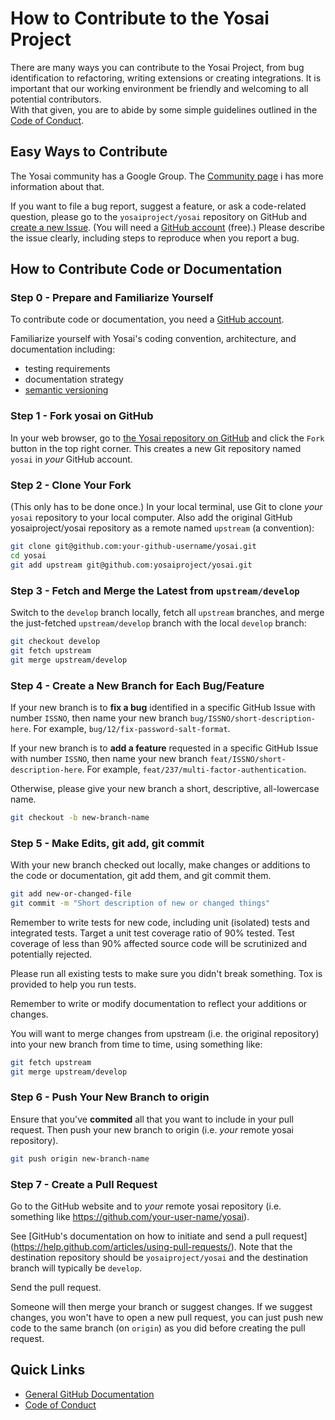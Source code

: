 # How to Contribute to the Yosai Project

There are many ways you can contribute to the Yosai Project, from bug identification
to refactoring, writing extensions or creating integrations.  It is important 
that our working environment be friendly and welcoming to all potential contributors.  
With that given, you are to abide by some simple guidelines outlined in the 
[Code of Conduct](https://yosaiproject.github.io/code_of_conduct).

## Easy Ways to Contribute

The Yosai community has a Google Group.  The [Community page](https://yosaiproject.github.io/community) i
has more information about that.

If you want to file a bug report, suggest a feature, or ask a code-related
question, please go to the `yosaiproject/yosai` repository on GitHub and
[create a new Issue](https://github.com/yosaiproject/yosai/issues/new). (You
will need a [GitHub account](https://github.com/signup/free) (free).) Please
describe the issue clearly, including steps to reproduce when you report a bug.


## How to Contribute Code or Documentation

### Step 0 - Prepare and Familiarize Yourself

To contribute code or documentation, you need a [GitHub account](https://github.com/signup/free).

Familiarize yourself with Yosai's coding convention, architecture, and documentation 
 including:

* testing requirements
* documentation strategy
* [semantic versioning](http://semver.org/)

### Step 1 - Fork yosai on GitHub

In your web browser, go to [the Yosai repository on GitHub](https://github.com/yosaiproject/yosai) 
and click the `Fork` button in the top right corner. This creates a new Git 
repository named `yosai` in _your_ GitHub account.

### Step 2 - Clone Your Fork

(This only has to be done once.) In your local terminal, use Git to clone *your* 
`yosai` repository to your local computer. Also add the original GitHub 
yosaiproject/yosai repository as a remote named `upstream` (a convention):

```bash
git clone git@github.com:your-github-username/yosai.git
cd yosai
git add upstream git@github.com:yosaiproject/yosai.git
```

### Step 3 - Fetch and Merge the Latest from `upstream/develop`

Switch to the `develop` branch locally, fetch all `upstream` branches, and
merge the just-fetched `upstream/develop` branch with the local `develop`
branch: 
```bash
git checkout develop
git fetch upstream
git merge upstream/develop
```

### Step 4 - Create a New Branch for Each Bug/Feature

If your new branch is to **fix a bug** identified in a specific GitHub Issue 
with number `ISSNO`, then name your new branch `bug/ISSNO/short-description-here`. 
For example, `bug/12/fix-password-salt-format`.

If your new branch is to **add a feature** requested in a specific GitHub Issue
with number `ISSNO`, then name your new branch `feat/ISSNO/short-description-here`. 
For example, `feat/237/multi-factor-authentication`.

Otherwise, please give your new branch a short, descriptive, all-lowercase name.
```bash
git checkout -b new-branch-name
```

### Step 5 - Make Edits, git add, git commit

With your new branch checked out locally, make changes or additions to the code
or documentation, git add them, and git commit them.  
```bash
git add new-or-changed-file
git commit -m "Short description of new or changed things"
```

Remember to write tests for new code, including unit (isolated) tests and 
integrated tests.  Target a unit test coverage ratio of 90% tested.  Test
coverage of less than 90% affected source code will be scrutinized and potentially 
rejected.

Please run all existing tests to make sure you didn't break something.  Tox
is provided to help you run tests.

Remember to write or modify documentation to reflect your additions or changes.

You will want to merge changes from upstream (i.e. the original repository)
into your new branch from time to time, using something like: 
```bash
git fetch upstream
git merge upstream/develop
```

### Step 6 - Push Your New Branch to origin

Ensure that you've **commited** all that you want to include in your pull request. 
Then push your new branch to origin (i.e. _your_ remote yosai repository).

```bash
git push origin new-branch-name
```

### Step 7 - Create a Pull Request 

Go to the GitHub website and to _your_ remote yosai repository (i.e. something 
like https://github.com/your-user-name/yosai). 

See [GitHub's documentation on how to initiate and send a pull request]
(https://help.github.com/articles/using-pull-requests/). Note that the
destination repository should be `yosaiproject/yosai` and the destination
branch will typically be `develop`.

Send the pull request.

Someone will then merge your branch or suggest changes. If we suggest changes,
you won't have to open a new pull request, you can just push new code to the
same branch (on `origin`) as you did before creating the pull request.

## Quick Links

* [General GitHub Documentation](https://help.github.com/)
* [Code of Conduct](./code_of_conduct.md)
